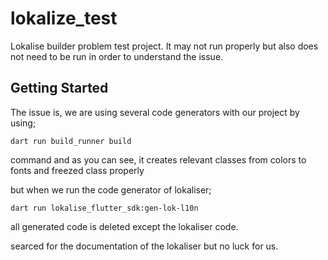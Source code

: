 # lokalize_test

Lokalise builder problem test project.
It may not run properly but also does not need to be run in order to understand the issue. 


## Getting Started

The issue is, we are using several code generators with our project by using; 

```shell
dart run build_runner build
```

command and as you can see, it creates relevant classes from colors to fonts and freezed class properly

but when we run the code generator of lokaliser;

```shell
dart run lokalise_flutter_sdk:gen-lok-l10n
```

all generated code is deleted except the lokaliser code. 

searced for the documentation of the lokaliser but no luck for us. 